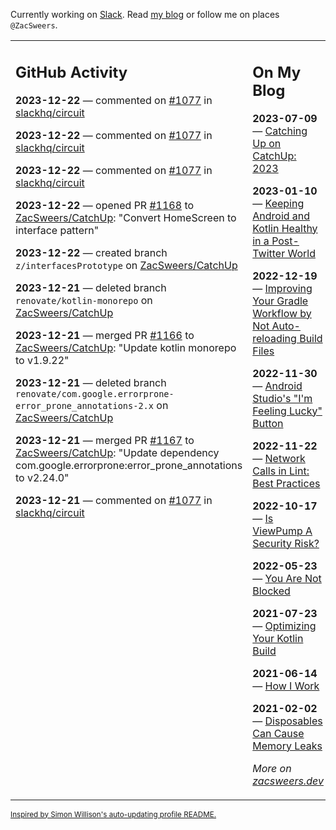 Currently working on [Slack](https://slack.com/). Read [my blog](https://zacsweers.dev/) or follow me on places `@ZacSweers`.

<table><tr><td valign="top" width="60%">

## GitHub Activity
<!-- githubActivity starts -->
**2023-12-22** — commented on [#1077](https://github.com/slackhq/circuit/pull/1077#issuecomment-1867994834) in [slackhq/circuit](https://github.com/slackhq/circuit)

**2023-12-22** — commented on [#1077](https://github.com/slackhq/circuit/pull/1077#issuecomment-1867992196) in [slackhq/circuit](https://github.com/slackhq/circuit)

**2023-12-22** — commented on [#1077](https://github.com/slackhq/circuit/pull/1077#issuecomment-1867286713) in [slackhq/circuit](https://github.com/slackhq/circuit)

**2023-12-22** — opened PR [#1168](https://github.com/ZacSweers/CatchUp/pull/1168) to [ZacSweers/CatchUp](https://github.com/ZacSweers/CatchUp): "Convert HomeScreen to interface pattern"

**2023-12-22** — created branch `z/interfacesPrototype` on [ZacSweers/CatchUp](https://github.com/ZacSweers/CatchUp)

**2023-12-21** — deleted branch `renovate/kotlin-monorepo` on [ZacSweers/CatchUp](https://github.com/ZacSweers/CatchUp)

**2023-12-21** — merged PR [#1166](https://github.com/ZacSweers/CatchUp/pull/1166) to [ZacSweers/CatchUp](https://github.com/ZacSweers/CatchUp): "Update kotlin monorepo to v1.9.22"

**2023-12-21** — deleted branch `renovate/com.google.errorprone-error_prone_annotations-2.x` on [ZacSweers/CatchUp](https://github.com/ZacSweers/CatchUp)

**2023-12-21** — merged PR [#1167](https://github.com/ZacSweers/CatchUp/pull/1167) to [ZacSweers/CatchUp](https://github.com/ZacSweers/CatchUp): "Update dependency com.google.errorprone:error_prone_annotations to v2.24.0"

**2023-12-21** — commented on [#1077](https://github.com/slackhq/circuit/pull/1077#issuecomment-1866894427) in [slackhq/circuit](https://github.com/slackhq/circuit)
<!-- githubActivity ends -->
</td><td valign="top" width="40%">

## On My Blog
<!-- blog starts -->
**2023-07-09** — [Catching Up on CatchUp: 2023](https://www.zacsweers.dev/catching-up-on-catchup-2023/)

**2023-01-10** — [Keeping Android and Kotlin Healthy in a Post-Twitter World](https://www.zacsweers.dev/keeping-android-healthy/)

**2022-12-19** — [Improving Your Gradle Workflow by Not Auto-reloading Build Files](https://www.zacsweers.dev/improving-your-workflow-by-not-auto-reloading-build-files/)

**2022-11-30** — [Android Studio's "I'm Feeling Lucky" Button](https://www.zacsweers.dev/android-studios-im-feeling-lucky-button/)

**2022-11-22** — [Network Calls in Lint: Best Practices](https://www.zacsweers.dev/network-calls-in-lint-best-practices/)

**2022-10-17** — [Is ViewPump A Security Risk?](https://www.zacsweers.dev/is-viewpump-a-security-risk/)

**2022-05-23** — [You Are Not Blocked](https://www.zacsweers.dev/you-are-not-blocked/)

**2021-07-23** — [Optimizing Your Kotlin Build](https://www.zacsweers.dev/optimizing-your-kotlin-build/)

**2021-06-14** — [How I Work](https://www.zacsweers.dev/how-i-work/)

**2021-02-02** — [Disposables Can Cause Memory Leaks](https://www.zacsweers.dev/disposables-can-cause-memory-leaks/)
<!-- blog ends -->
_More on [zacsweers.dev](https://zacsweers.dev/)_
</td></tr></table>

<sub><a href="https://simonwillison.net/2020/Jul/10/self-updating-profile-readme/">Inspired by Simon Willison's auto-updating profile README.</a></sub>